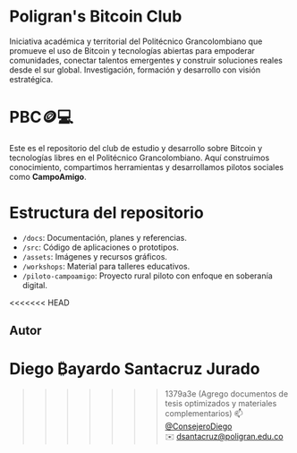 # Poligran's Bitcoin Club
Iniciativa académica y territorial del Politécnico Grancolombiano 
que promueve el uso de Bitcoin y tecnologías abiertas para empoderar comunidades, 
conectar talentos emergentes y construir soluciones reales desde el sur global. 
Investigación, formación y desarrollo con visión estratégica.

# PBC🪙💻
Este es el repositorio del club de estudio y desarrollo sobre Bitcoin y 
tecnologías libres en el Politécnico Grancolombiano. Aquí construimos conocimiento, 
compartimos herramientas y desarrollamos pilotos sociales como **CampoAmigo**.

# Estructura del repositorio

- `/docs`: Documentación, planes y referencias.
- `/src`: Código de aplicaciones o prototipos.
- `/assets`: Imágenes y recursos gráficos.
- `/workshops`: Material para talleres educativos.
- `/piloto-campoamigo`: Proyecto rural piloto con enfoque en soberanía digital.

<<<<<<< HEAD
## Autor
**Diego ₿ayardo Santacruz Jurado**  
=======  
>>>>>>> 1379a3e (Agrego documentos de tesis optimizados y materiales complementarios)
📫 [@ConsejeroDiego](https://x.com/ConsejeroDiego)  
✉️ dsantacruz@poligran.edu.co

